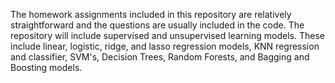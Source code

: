 The homework assignments included in this repository are relatively straightforward and the questions are usually included in the code. The repository will include supervised and unsupervised learning models. 
These include linear, logistic, ridge, and lasso regression models, KNN regression and classifier, SVM's, Decision Trees, Random Forests, and Bagging and Boosting models. 
